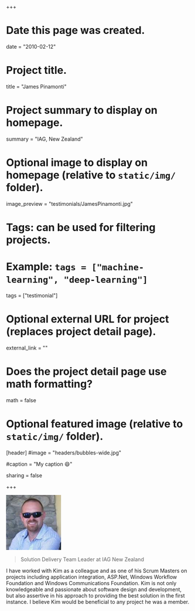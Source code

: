 +++
# Date this page was created.
date = "2010-02-12"

# Project title.
title = "James Pinamonti"

# Project summary to display on homepage.
summary = "IAG, New Zealand"

# Optional image to display on homepage (relative to `static/img/` folder).
image_preview = "testimonials/JamesPinamonti.jpg"

# Tags: can be used for filtering projects.
# Example: `tags = ["machine-learning", "deep-learning"]`
tags = ["testimonial"]

# Optional external URL for project (replaces project detail page).
external_link = ""

# Does the project detail page use math formatting?
math = false

# Optional featured image (relative to `static/img/` folder).
[header]
#image = "headers/bubbles-wide.jpg"

#caption = "My caption :smile:"

sharing = false

+++

<img class="testimonial-img-bordered" src="/img/testimonials/JamesPinamonti.jpg">

> Solution Delivery Team Leader at IAG New Zealand

I have worked with Kim as a colleague and as one of his Scrum Masters on projects including application integration, ASP.Net, Windows Workflow Foundation and Windows Communications Foundation. Kim is not only knowledgeable and passionate about software design and development, but also assertive in his approach to providing the best solution in the first instance. I believe Kim would be beneficial to any project he was a member.

